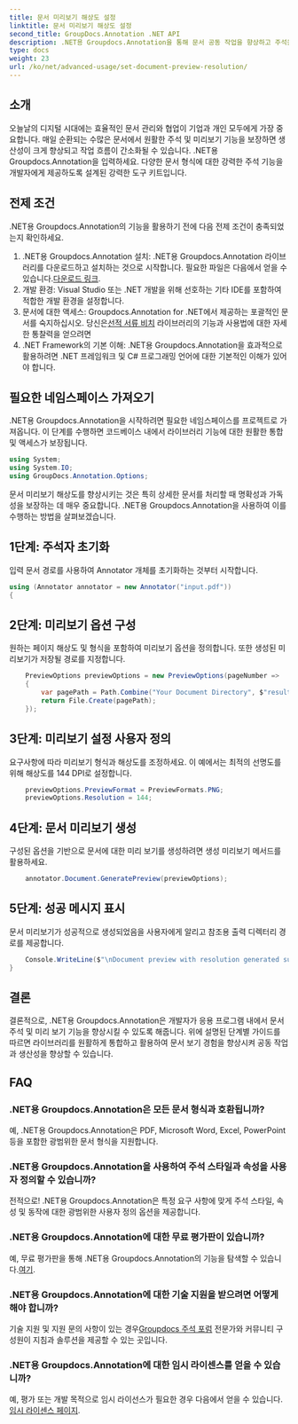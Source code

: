 ```yaml
---
title: 문서 미리보기 해상도 설정
linktitle: 문서 미리보기 해상도 설정
second_title: GroupDocs.Annotation .NET API
description: .NET용 Groupdocs.Annotation을 통해 문서 공동 작업을 향상하고 주석을 간소화하고 기능을 원활하게 미리 볼 수 있습니다.
type: docs
weight: 23
url: /ko/net/advanced-usage/set-document-preview-resolution/
---
```

## 소개
오늘날의 디지털 시대에는 효율적인 문서 관리와 협업이 기업과 개인 모두에게 가장 중요합니다. 매일 순환되는 수많은 문서에서 원활한 주석 및 미리보기 기능을 보장하면 생산성이 크게 향상되고 작업 흐름이 간소화될 수 있습니다. .NET용 Groupdocs.Annotation을 입력하세요. 다양한 문서 형식에 대한 강력한 주석 기능을 개발자에게 제공하도록 설계된 강력한 도구 키트입니다.
## 전제 조건
.NET용 Groupdocs.Annotation의 기능을 활용하기 전에 다음 전제 조건이 충족되었는지 확인하세요.
1.  .NET용 Groupdocs.Annotation 설치: .NET용 Groupdocs.Annotation 라이브러리를 다운로드하고 설치하는 것으로 시작합니다. 필요한 파일은 다음에서 얻을 수 있습니다.[다운로드 링크](https://releases.groupdocs.com/annotation/net/).
2. 개발 환경: Visual Studio 또는 .NET 개발을 위해 선호하는 기타 IDE를 포함하여 적합한 개발 환경을 설정합니다.
3. 문서에 대한 액세스: Groupdocs.Annotation for .NET에서 제공하는 포괄적인 문서를 숙지하십시오. 당신은[선적 서류 비치](https://reference.groupdocs.com/annotation/net/) 라이브러리의 기능과 사용법에 대한 자세한 통찰력을 얻으려면
4. .NET Framework의 기본 이해: .NET용 Groupdocs.Annotation을 효과적으로 활용하려면 .NET 프레임워크 및 C# 프로그래밍 언어에 대한 기본적인 이해가 있어야 합니다.

## 필요한 네임스페이스 가져오기
.NET용 Groupdocs.Annotation을 시작하려면 필요한 네임스페이스를 프로젝트로 가져옵니다. 이 단계를 수행하면 코드베이스 내에서 라이브러리 기능에 대한 원활한 통합 및 액세스가 보장됩니다.

```csharp
using System;
using System.IO;
using GroupDocs.Annotation.Options;
```

문서 미리보기 해상도를 향상시키는 것은 특히 상세한 문서를 처리할 때 명확성과 가독성을 보장하는 데 매우 중요합니다. .NET용 Groupdocs.Annotation을 사용하여 이를 수행하는 방법을 살펴보겠습니다.
## 1단계: 주석자 초기화
입력 문서 경로를 사용하여 Annotator 개체를 초기화하는 것부터 시작합니다.
```csharp
using (Annotator annotator = new Annotator("input.pdf"))
{
```
## 2단계: 미리보기 옵션 구성
원하는 페이지 해상도 및 형식을 포함하여 미리보기 옵션을 정의합니다. 또한 생성된 미리보기가 저장될 경로를 지정합니다.
```csharp
    PreviewOptions previewOptions = new PreviewOptions(pageNumber =>
    {
        var pagePath = Path.Combine("Your Document Directory", $"result_with_resolution_{pageNumber}.png");
        return File.Create(pagePath);
    });
```
## 3단계: 미리보기 설정 사용자 정의
요구사항에 따라 미리보기 형식과 해상도를 조정하세요. 이 예에서는 최적의 선명도를 위해 해상도를 144 DPI로 설정합니다.
```csharp
    previewOptions.PreviewFormat = PreviewFormats.PNG;
    previewOptions.Resolution = 144;
```
## 4단계: 문서 미리보기 생성
구성된 옵션을 기반으로 문서에 대한 미리 보기를 생성하려면 생성 미리보기 메서드를 활용하세요.
```csharp
    annotator.Document.GeneratePreview(previewOptions);
```
## 5단계: 성공 메시지 표시
문서 미리보기가 성공적으로 생성되었음을 사용자에게 알리고 참조용 출력 디렉터리 경로를 제공합니다.
```csharp
    Console.WriteLine($"\nDocument preview with resolution generated successfully.\nCheck output in {"Your Document Directory"}.");
}
```

## 결론
결론적으로, .NET용 Groupdocs.Annotation은 개발자가 응용 프로그램 내에서 문서 주석 및 미리 보기 기능을 향상시킬 수 있도록 해줍니다. 위에 설명된 단계별 가이드를 따르면 라이브러리를 원활하게 통합하고 활용하여 문서 보기 경험을 향상시켜 공동 작업과 생산성을 향상할 수 있습니다.
## FAQ
### .NET용 Groupdocs.Annotation은 모든 문서 형식과 호환됩니까?
예, .NET용 Groupdocs.Annotation은 PDF, Microsoft Word, Excel, PowerPoint 등을 포함한 광범위한 문서 형식을 지원합니다.
### .NET용 Groupdocs.Annotation을 사용하여 주석 스타일과 속성을 사용자 정의할 수 있습니까?
전적으로! .NET용 Groupdocs.Annotation은 특정 요구 사항에 맞게 주석 스타일, 속성 및 동작에 대한 광범위한 사용자 정의 옵션을 제공합니다.
### .NET용 Groupdocs.Annotation에 대한 무료 평가판이 있습니까?
예, 무료 평가판을 통해 .NET용 Groupdocs.Annotation의 기능을 탐색할 수 있습니다.[여기](https://releases.groupdocs.com/).
### .NET용 Groupdocs.Annotation에 대한 기술 지원을 받으려면 어떻게 해야 합니까?
 기술 지원 및 지원 문의 사항이 있는 경우[Groupdocs 주석 포럼](https://forum.groupdocs.com/c/annotation/10) 전문가와 커뮤니티 구성원이 지침과 솔루션을 제공할 수 있는 곳입니다.
### .NET용 Groupdocs.Annotation에 대한 임시 라이센스를 얻을 수 있습니까?
 예, 평가 또는 개발 목적으로 임시 라이선스가 필요한 경우 다음에서 얻을 수 있습니다.[임시 라이센스 페이지](https://purchase.groupdocs.com/temporary-license/).